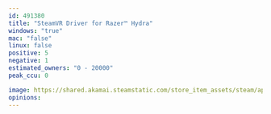 ```yaml
---
id: 491380
title: "SteamVR Driver for Razer™ Hydra"
windows: "true"
mac: "false"
linux: false
positive: 5
negative: 1
estimated_owners: "0 - 20000"
peak_ccu: 0

image: https://shared.akamai.steamstatic.com/store_item_assets/steam/apps/491380/header.jpg?t=1469807458
opinions:
---
```

